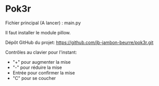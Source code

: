 # Pok3r

Fichier principal (A lancer) : main.py

Il faut installer le module pillow.

Dépôt GitHub du projet: https://github.com/jb-jambon-beurre/pok3r.git

Contrôles au clavier pour l'instant:
  - "+" pour augmenter la mise
  - "-" pour réduire la mise
  - Entrée pour confirmer la mise
  - "C" pour se coucher
